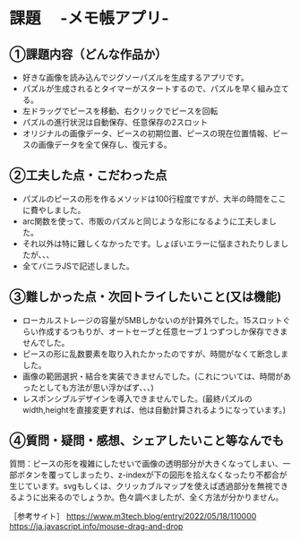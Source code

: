 # 課題　 -メモ帳アプリ-

## ①課題内容（どんな作品か）
- 好きな画像を読み込んでジグソーパズルを生成するアプリです。
- パズルが生成されるとタイマーがスタートするので、パズルを早く組み立てる。
- 左ドラッグでピースを移動、右クリックでピースを回転
- パズルの進行状況は自動保存、任意保存の2スロット
- オリジナルの画像データ、ピースの初期位置、ピースの現在位置情報、ピースの画像データを全て保存し、復元する。

## ②工夫した点・こだわった点
- パズルのピースの形を作るメソッドは100行程度ですが、大半の時間をここに費やしました。
- arc関数を使って、市販のパズルと同じような形になるように工夫しました。
- それ以外は特に難しくなかったです。しょぼいエラーに悩まされたりしましたが、、、
- 全てバニラJSで記述しました。

## ③難しかった点・次回トライしたいこと(又は機能)
- ローカルストレージの容量が5MBしかないのが計算外でした。15スロットぐらい作成するつもりが、オートセーブと任意セーブ１つずつしか保存できませんでした。
- ピースの形に乱数要素を取り入れたかったのですが、時間がなくて断念しました。
- 画像の範囲選択・結合を実装できませんでした。(これについては、時間があったとしても方法が思い浮かばず、、、)
- レスポンシブルデザインを導入できませんでした。(最終パズルのwidth,heightを直接変更すれば、他は自動計算されるようになっています。)

## ④質問・疑問・感想、シェアしたいこと等なんでも
質問：ピースの形を複雑にしたせいで画像の透明部分が大きくなってしまい、一部ボタンを覆ってしまったり、z-indexが下の図形を拾えなくなったり不都合が生じています。svgもしくは、クリッカブルマップを使えば透過部分を無視できるように出来るのでしょうか。色々調べましたが、全く方法が分かりません。

［参考サイト］
  https://www.m3tech.blog/entry/2022/05/18/110000
  https://ja.javascript.info/mouse-drag-and-drop